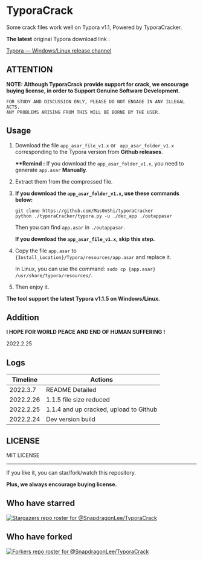 # TyporaCrack

Some crack files work well on Typora v1.1, Powered by TyporaCracker.



**The latest** original Typora download link : 

[Typora — Windows/Linux release channel](https://typora.io/releases/all)





## ATTENTION

**NOTE: Although TyporaCrack provide support for crack, we encourage buying license, in order to Support Genuine Software Development.**



```
FOR STUDY AND DISCUSSION ONLY, PLEASE DO NOT ENGAGE IN ANY ILLEGAL ACTS.
ANY PROBLEMS ARISING FROM THIS WILL BE BORNE BY THE USER.
```



## Usage

1. Download the file `app_asar_file_v1.x` or ` app_asar_folder_v1.x` corresponding to the Typora version from **Github releases**. 

   **\*\*Remind :** If you download the `app_asar_folder_v1.x`, you need to generate `app.asar` **Manually**. 

   

2. Extract them from the compressed file.

3. **If you download the `app_asar_folder_v1.x`, use these commands below:**

   ```
   git clone https://github.com/Mas0nShi/typoraCracker
   python ./typoraCracker/typora.py -u ./dec_app ./outappasar
   ```

   Then you can find `app.asar` in `./outappasar`.

   **If you download the `app_asar_file_v1.x`, skip this step.**

   

4. Copy the file `app.asar` to `{Install_Location}/Typora/resources/app.asar` and replace it. 

   In Linux, you can use the command: `sudo cp {app.asar} /usr/share/typora/resources/`.

2. Then enjoy it.



**The tool support the latest Typora v1.1.5 on Windows/Linux.**



## Addition

**I HOPE FOR WORLD PEACE AND END OF HUMAN SUFFERING !** 

2022.2.25



## Logs

| Timeline  | Actions                                |
| --------- | -------------------------------------- |
| 2022.3.7  | README Detailed                        |
| 2022.2.26 | 1.1.5 file size reduced                |
| 2022.2.25 | 1.1.4 and up cracked, upload to Github |
| 2022.2.24 | Dev version build                      |



## LICENSE

MIT LICENSE





------

If you like it, you can star/fork/watch this repository. 

**Plus, we always encourage buying license.**

## Who have starred

[![Stargazers repo roster for @SnapdragonLee/TyporaCrack](https://reporoster.com/stars/dark/SnapdragonLee/TyporaCrack)](https://github.com/SnapdragonLee/TyporaCrack/stargazers)



## Who have forked

[![Forkers repo roster for @SnapdragonLee/TyporaCrack](https://reporoster.com/forks/dark/SnapdragonLee/TyporaCrack)](https://github.com/SnapdragonLee/TyporaCrack/network/members)
